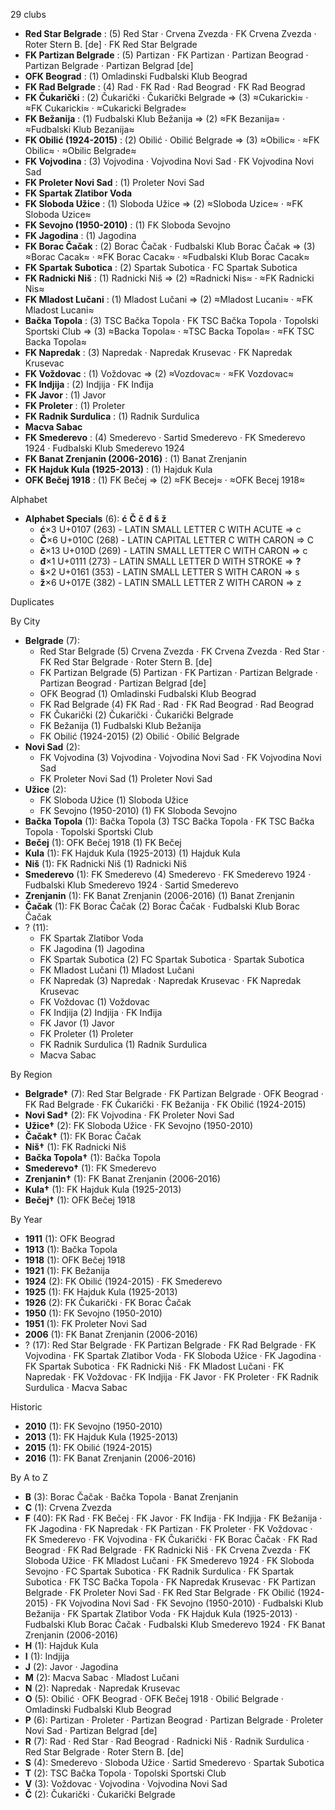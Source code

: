 29 clubs

- **Red Star Belgrade** : (5) Red Star · Crvena Zvezda · FK Crvena Zvezda · Roter Stern B. [de] · FK Red Star Belgrade
- **FK Partizan Belgrade** : (5) Partizan · FK Partizan · Partizan Beograd · Partizan Belgrade · Partizan Belgrad [de]
- **OFK Beograd** : (1) Omladinski Fudbalski Klub Beograd
- **FK Rad Belgrade** : (4) Rad · FK Rad · Rad Beograd · FK Rad Beograd
- **FK Čukarički** : (2) Čukarički · Čukarički Belgrade ⇒ (3) ≈Cukaricki≈ · ≈FK Cukaricki≈ · ≈Cukaricki Belgrade≈
- **FK Bežanija** : (1) Fudbalski Klub Bežanija ⇒ (2) ≈FK Bezanija≈ · ≈Fudbalski Klub Bezanija≈
- **FK Obilić (1924-2015)** : (2) Obilić · Obilić Belgrade ⇒ (3) ≈Obilic≈ · ≈FK Obilic≈ · ≈Obilic Belgrade≈
- **FK Vojvodina** : (3) Vojvodina · Vojvodina Novi Sad · FK Vojvodina Novi Sad
- **FK Proleter Novi Sad** : (1) Proleter Novi Sad
- **FK Spartak Zlatibor Voda**
- **FK Sloboda Užice** : (1) Sloboda Užice ⇒ (2) ≈Sloboda Uzice≈ · ≈FK Sloboda Uzice≈
- **FK Sevojno (1950-2010)** : (1) FK Sloboda Sevojno
- **FK Jagodina** : (1) Jagodina
- **FK Borac Čačak** : (2) Borac Čačak · Fudbalski Klub Borac Čačak ⇒ (3) ≈Borac Cacak≈ · ≈FK Borac Cacak≈ · ≈Fudbalski Klub Borac Cacak≈
- **FK Spartak Subotica** : (2) Spartak Subotica · FC Spartak Subotica
- **FK Radnicki Niš** : (1) Radnicki Niš ⇒ (2) ≈Radnicki Nis≈ · ≈FK Radnicki Nis≈
- **FK Mladost Lučani** : (1) Mladost Lučani ⇒ (2) ≈Mladost Lucani≈ · ≈FK Mladost Lucani≈
- **Bačka Topola** : (3) TSC Bačka Topola · FK TSC Bačka Topola · Topolski Sportski Club ⇒ (3) ≈Backa Topola≈ · ≈TSC Backa Topola≈ · ≈FK TSC Backa Topola≈
- **FK Napredak** : (3) Napredak · Napredak Krusevac · FK Napredak Krusevac
- **FK Voždovac** : (1) Voždovac ⇒ (2) ≈Vozdovac≈ · ≈FK Vozdovac≈
- **FK Indjija** : (2) Indjija · FK Inđija
- **FK Javor** : (1) Javor
- **FK Proleter** : (1) Proleter
- **FK Radnik Surdulica** : (1) Radnik Surdulica
- **Macva Sabac**
- **FK Smederevo** : (4) Smederevo · Sartid Smederevo · FK Smederevo 1924 · Fudbalski Klub Smederevo 1924
- **FK Banat Zrenjanin (2006-2016)** : (1) Banat Zrenjanin
- **FK Hajduk Kula (1925-2013)** : (1) Hajduk Kula
- **OFK Bečej 1918** : (1) FK Bečej ⇒ (2) ≈FK Becej≈ · ≈OFK Becej 1918≈




Alphabet

- **Alphabet Specials** (6):  **ć**  **Č**  **č**  **đ**  **š**  **ž** 
  - **ć**×3 U+0107 (263) - LATIN SMALL LETTER C WITH ACUTE ⇒ c
  - **Č**×6 U+010C (268) - LATIN CAPITAL LETTER C WITH CARON ⇒ C
  - **č**×13 U+010D (269) - LATIN SMALL LETTER C WITH CARON ⇒ c
  - **đ**×1 U+0111 (273) - LATIN SMALL LETTER D WITH STROKE ⇒ **?**
  - **š**×2 U+0161 (353) - LATIN SMALL LETTER S WITH CARON ⇒ s
  - **ž**×6 U+017E (382) - LATIN SMALL LETTER Z WITH CARON ⇒ z




Duplicates





By City

- **Belgrade** (7): 
  - Red Star Belgrade  (5) Crvena Zvezda · FK Crvena Zvezda · Red Star · FK Red Star Belgrade · Roter Stern B. [de]
  - FK Partizan Belgrade  (5) Partizan · FK Partizan · Partizan Belgrade · Partizan Beograd · Partizan Belgrad [de]
  - OFK Beograd  (1) Omladinski Fudbalski Klub Beograd
  - FK Rad Belgrade  (4) FK Rad · Rad · FK Rad Beograd · Rad Beograd
  - FK Čukarički  (2) Čukarički · Čukarički Belgrade
  - FK Bežanija  (1) Fudbalski Klub Bežanija
  - FK Obilić (1924-2015)  (2) Obilić · Obilić Belgrade
- **Novi Sad** (2): 
  - FK Vojvodina  (3) Vojvodina · Vojvodina Novi Sad · FK Vojvodina Novi Sad
  - FK Proleter Novi Sad  (1) Proleter Novi Sad
- **Užice** (2): 
  - FK Sloboda Užice  (1) Sloboda Užice
  - FK Sevojno (1950-2010)  (1) FK Sloboda Sevojno
- **Bačka Topola** (1): Bačka Topola  (3) TSC Bačka Topola · FK TSC Bačka Topola · Topolski Sportski Club
- **Bečej** (1): OFK Bečej 1918  (1) FK Bečej
- **Kula** (1): FK Hajduk Kula (1925-2013)  (1) Hajduk Kula
- **Niš** (1): FK Radnicki Niš  (1) Radnicki Niš
- **Smederevo** (1): FK Smederevo  (4) Smederevo · FK Smederevo 1924 · Fudbalski Klub Smederevo 1924 · Sartid Smederevo
- **Zrenjanin** (1): FK Banat Zrenjanin (2006-2016)  (1) Banat Zrenjanin
- **Čačak** (1): FK Borac Čačak  (2) Borac Čačak · Fudbalski Klub Borac Čačak
- ? (11): 
  - FK Spartak Zlatibor Voda 
  - FK Jagodina  (1) Jagodina
  - FK Spartak Subotica  (2) FC Spartak Subotica · Spartak Subotica
  - FK Mladost Lučani  (1) Mladost Lučani
  - FK Napredak  (3) Napredak · Napredak Krusevac · FK Napredak Krusevac
  - FK Voždovac  (1) Voždovac
  - FK Indjija  (2) Indjija · FK Inđija
  - FK Javor  (1) Javor
  - FK Proleter  (1) Proleter
  - FK Radnik Surdulica  (1) Radnik Surdulica
  - Macva Sabac 




By Region

- **Belgrade†** (7):   Red Star Belgrade · FK Partizan Belgrade · OFK Beograd · FK Rad Belgrade · FK Čukarički · FK Bežanija · FK Obilić (1924-2015)
- **Novi Sad†** (2):   FK Vojvodina · FK Proleter Novi Sad
- **Užice†** (2):   FK Sloboda Užice · FK Sevojno (1950-2010)
- **Čačak†** (1):   FK Borac Čačak
- **Niš†** (1):   FK Radnicki Niš
- **Bačka Topola†** (1):   Bačka Topola
- **Smederevo†** (1):   FK Smederevo
- **Zrenjanin†** (1):   FK Banat Zrenjanin (2006-2016)
- **Kula†** (1):   FK Hajduk Kula (1925-2013)
- **Bečej†** (1):   OFK Bečej 1918




By Year

- **1911** (1):   OFK Beograd
- **1913** (1):   Bačka Topola
- **1918** (1):   OFK Bečej 1918
- **1921** (1):   FK Bežanija
- **1924** (2):   FK Obilić (1924-2015) · FK Smederevo
- **1925** (1):   FK Hajduk Kula (1925-2013)
- **1926** (2):   FK Čukarički · FK Borac Čačak
- **1950** (1):   FK Sevojno (1950-2010)
- **1951** (1):   FK Proleter Novi Sad
- **2006** (1):   FK Banat Zrenjanin (2006-2016)
- ? (17):   Red Star Belgrade · FK Partizan Belgrade · FK Rad Belgrade · FK Vojvodina · FK Spartak Zlatibor Voda · FK Sloboda Užice · FK Jagodina · FK Spartak Subotica · FK Radnicki Niš · FK Mladost Lučani · FK Napredak · FK Voždovac · FK Indjija · FK Javor · FK Proleter · FK Radnik Surdulica · Macva Sabac




Historic

- **2010** (1):   FK Sevojno (1950-2010)
- **2013** (1):   FK Hajduk Kula (1925-2013)
- **2015** (1):   FK Obilić (1924-2015)
- **2016** (1):   FK Banat Zrenjanin (2006-2016)






By A to Z

- **B** (3): Borac Čačak · Bačka Topola · Banat Zrenjanin
- **C** (1): Crvena Zvezda
- **F** (40): FK Rad · FK Bečej · FK Javor · FK Inđija · FK Indjija · FK Bežanija · FK Jagodina · FK Napredak · FK Partizan · FK Proleter · FK Voždovac · FK Smederevo · FK Vojvodina · FK Čukarički · FK Borac Čačak · FK Rad Beograd · FK Rad Belgrade · FK Radnicki Niš · FK Crvena Zvezda · FK Sloboda Užice · FK Mladost Lučani · FK Smederevo 1924 · FK Sloboda Sevojno · FC Spartak Subotica · FK Radnik Surdulica · FK Spartak Subotica · FK TSC Bačka Topola · FK Napredak Krusevac · FK Partizan Belgrade · FK Proleter Novi Sad · FK Red Star Belgrade · FK Obilić (1924-2015) · FK Vojvodina Novi Sad · FK Sevojno (1950-2010) · Fudbalski Klub Bežanija · FK Spartak Zlatibor Voda · FK Hajduk Kula (1925-2013) · Fudbalski Klub Borac Čačak · Fudbalski Klub Smederevo 1924 · FK Banat Zrenjanin (2006-2016)
- **H** (1): Hajduk Kula
- **I** (1): Indjija
- **J** (2): Javor · Jagodina
- **M** (2): Macva Sabac · Mladost Lučani
- **N** (2): Napredak · Napredak Krusevac
- **O** (5): Obilić · OFK Beograd · OFK Bečej 1918 · Obilić Belgrade · Omladinski Fudbalski Klub Beograd
- **P** (6): Partizan · Proleter · Partizan Beograd · Partizan Belgrade · Proleter Novi Sad · Partizan Belgrad [de]
- **R** (7): Rad · Red Star · Rad Beograd · Radnicki Niš · Radnik Surdulica · Red Star Belgrade · Roter Stern B. [de]
- **S** (4): Smederevo · Sloboda Užice · Sartid Smederevo · Spartak Subotica
- **T** (2): TSC Bačka Topola · Topolski Sportski Club
- **V** (3): Voždovac · Vojvodina · Vojvodina Novi Sad
- **Č** (2): Čukarički · Čukarički Belgrade




